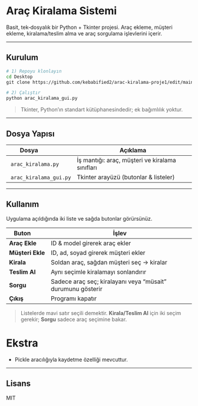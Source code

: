 # Araç Kiralama Sistemi

Basit, tek‐dosyalık bir Python + Tkinter projesi. Araç ekleme, müşteri ekleme, kiralama/teslim alma ve araç sorgulama işlevlerini içerir.

---
## Kurulum
```bash
# 1) Repoyu klonlayın
cd Desktop
git clone https://github.com/kebabified2/arac-kiralama-proje1/edit/main/README.md

# 2) Çalıştır
python arac_kiralama_gui.py
```
> Tkinter, Python’ın standart kütüphanesindedir; ek bağımlılık yoktur.

---
## Dosya Yapısı
| Dosya               | Açıklama |
|--------------------|----------|
| `arac_kiralama.py` | İş mantığı: araç, müşteri ve kiralama sınıfları |
| `arac_kiralama_gui.py`           | Tkinter arayüzü (butonlar & listeler) |

---
## Kullanım
Uygulama açıldığında iki liste ve sağda butonlar görürsünüz.

| Buton       | İşlev |
|-------------|-------|
| **Araç Ekle**   | ID & model girerek araç ekler |
| **Müşteri Ekle** | ID, ad, soyad girerek müşteri ekler |
| **Kirala**      | Soldan araç, sağdan müşteri seç → kiralar |
| **Teslim Al**    | Aynı seçimle kiralamayı sonlandırır |
| **Sorgu**       | Sadece araç seç; kiralayanı veya “müsait” durumunu gösterir |
| **Çıkış**       | Programı kapatır |

> Listelerde mavi satır seçili demektir. **Kirala/Teslim Al** için iki seçim gerekir; **Sorgu** sadece araç seçimine bakar.

# Ekstra
* Pickle aracılığıyla kaydetme özelliği mevcuttur.

---
## Lisans
MIT


